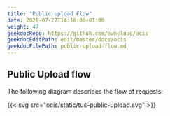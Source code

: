 ```yaml
---
title: "Public upload Flow"
date: 2020-07-27T14:16:00+01:00
weight: 47
geekdocRepo: https://github.com/owncloud/ocis
geekdocEditPath: edit/master/docs/ocis
geekdocFilePath: public-upload-flow.md
---
```



## Public Upload flow

The following diagram describes the flow of requests:

{{< svg src="ocis/static/tus-public-upload.svg" >}}
